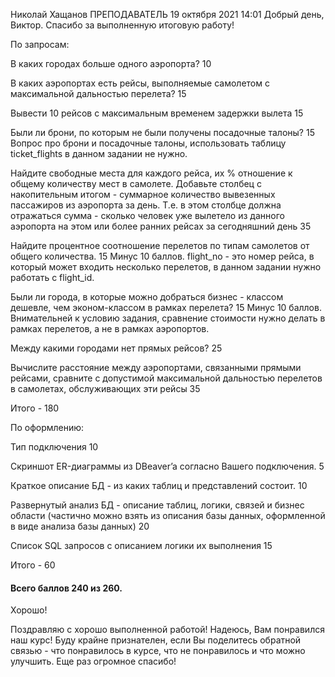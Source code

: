 Николай Хащанов
ПРЕПОДАВАТЕЛЬ
19 октября 2021 14:01
Добрый день, Виктор.
Спасибо за выполненную итоговую работу!

По запросам:

В каких городах больше одного аэропорта?
10

В каких аэропортах есть рейсы, выполняемые самолетом с максимальной дальностью перелета?
15

Вывести 10 рейсов с максимальным временем задержки вылета
15

Были ли брони, по которым не были получены посадочные талоны?
15
Вопрос про брони и посадочные талоны, использовать таблицу ticket_flights в данном задании не нужно.

Найдите свободные места для каждого рейса, их % отношение к общему количеству мест в самолете.
Добавьте столбец с накопительным итогом - суммарное количество вывезенных пассажиров из аэропорта за день.
Т.е. в этом столбце должна отражаться сумма - сколько человек уже вылетело из данного аэропорта на этом или более ранних рейсах за сегодняшний день
35

Найдите процентное соотношение перелетов по типам самолетов от общего количества.
15
Минус 10 баллов.
flight_no - это номер рейса, в который может входить несколько перелетов, в данном задании нужно работать с flight_id.

Были ли города, в которые можно добраться бизнес - классом дешевле, чем эконом-классом в рамках перелета?
15
Минус 10 баллов.
Внимательней к условию задания, сравнение стоимости нужно делать в рамках перелетов, а не в рамках аэропортов.

Между какими городами нет прямых рейсов?
25

Вычислите расстояние между аэропортами, связанными прямыми рейсами, сравните с допустимой максимальной дальностью перелетов в самолетах, обслуживающих эти рейсы
35

Итого - 180

По оформлению:

Тип подключения
10

Скриншот ER-диаграммы из DBeaver’a согласно Вашего подключения.
5

Краткое описание БД - из каких таблиц и представлений состоит.
10

Развернутый анализ БД - описание таблиц, логики, связей и бизнес области (частично можно взять из описания базы данных, оформленной в виде анализа базы данных)
20

Список SQL запросов с описанием логики их выполнения
15

Итого - 60

#### Всего баллов 240 из 260.

Хорошо!

Поздравляю с хорошо выполненной работой!
Надеюсь, Вам понравился наш курс!
Буду крайне признателен, если Вы поделитесь обратной связью - что понравилось в курсе, что не понравилось и что можно улучшить.
Еще раз огромное спасибо!